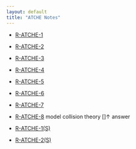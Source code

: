 ```yaml
---
layout: default
title: "ATCHE Notes"
---
```


- [R-ATCHE-1](R-ATCHE-1.md)
- [R-ATCHE-2](R-ATCHE-2.md)
- [R-ATCHE-3](R-ATCHE-3.md)
- [R-ATCHE-4](R-ATCHE-4.md)
- [R-ATCHE-5](R-ATCHE-5.md)
- [R-ATCHE-6](R-ATCHE-6.md)
- [R-ATCHE-7](R-ATCHE-7.md)
- [R-ATCHE-8](R-ATCHE-8.md) model collision theory $[]\uparrow$ answer

- [R-ATCHE-1(S)](R-ATCHE-1(S).md)
- [R-ATCHE-2(S)](R-ATCHE-2(S).md)
